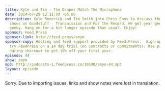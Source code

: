 ```yaml
---
title: Kyle and Tim - The Drapes Match The Microphone
date: 2014-07-29 12:11:00 -06:00
description: Kyle Roderick and Tim Smith join Chris Enns to discuss their respective
  shows on Goodstuff - Transmission and For the Record. We get gear geeky and production
  geeky. Hang on for a bit longer episode than usual. Enjoy!
sponsor: Feed.Press
sponsor-link: http://feed.press/smym
sponsor-copy: Hosting and feed support provided by Feed.Press.  Sign-up today and
  try FeedPress on a 14 day trial (no contracts or commitments). Use promo code "smym"
  during checkout to get 10% off your first year.
episode: 44
show: smym
mp3: http://podcasts-1.feedpress.co/10590/smym-44.mp3
layout: episode
---
```


Sorry. Due to importing issues, links and show notes were lost in translation.
